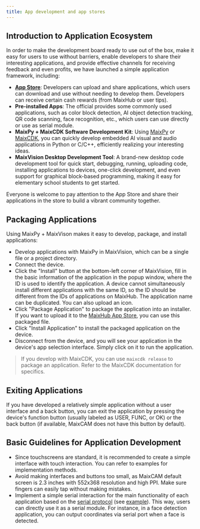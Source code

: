 ```yaml
---
title: App development and app stores
---
```


## Introduction to Application Ecosystem

In order to make the development board ready to use out of the box, make it easy for users to use without barriers, enable developers to share their interesting applications, and provide effective channels for receiving feedback and even profits, we have launched a simple application framework, including:

- **[App Store](https://maixhub.com/app)**: Developers can upload and share applications, which users can download and use without needing to develop them. Developers can receive certain cash rewards (from MaixHub or user tips).
- **Pre-installed Apps**: The official provides some commonly used applications, such as color block detection, AI object detection tracking, QR code scanning, face recognition, etc., which users can use directly or use as serial module.
- **MaixPy + MaixCDK Software Development Kit**: Using [MaixPy](https://github.com/sipeed/maixpy) or [MaixCDK](https://github.com/sipeed/MaixCDK), you can quickly develop embedded AI visual and audio applications in Python or C/C++, efficiently realizing your interesting ideas.
- **MaixVision Desktop Development Tool**: A brand-new desktop code development tool for quick start, debugging, running, uploading code, installing applications to devices, one-click development, and even support for graphical block-based programming, making it easy for elementary school students to get started.

Everyone is welcome to pay attention to the App Store and share their applications in the store to build a vibrant community together.


## Packaging Applications

Using MaixPy + MaixVison makes it easy to develop, package, and install applications:
- Develop applications with MaixPy in MaixVision, which can be a single file or a project directory.
- Connect the device.
- Click the "Install" button at the bottom-left corner of MaixVision, fill in the basic information of the application in the popup window, where the ID is used to identify the application. A device cannot simultaneously install different applications with the same ID, so the ID should be different from the IDs of applications on MaixHub. The application name can be duplicated. You can also upload an icon.
- Click "Package Application" to package the application into an installer. If you want to upload it to the [MaixHub App Store](https://maixhub./com/app), you can use this packaged file.
- Click "Install Application" to install the packaged application on the device.
- Disconnect from the device, and you will see your application in the device's app selection interface. Simply click on it to run the application.

> If you develop with MaixCDK, you can use `maixcdk release` to package an application. Refer to the MaixCDK documentation for specifics.

## Exiting Applications

If you have developed a relatively simple application without a user interface and a back button, you can exit the application by pressing the device's function button (usually labeled as USER, FUNC, or OK) or the back button (if available, MaixCAM does not have this button by default).


## Basic Guidelines for Application Development

- Since touchscreens are standard, it is recommended to create a simple interface with touch interaction. You can refer to examples for implementation methods.
- Avoid making interfaces and buttons too small, as MaixCAM default screen is 2.3 inches with 552x368 resolution and high PPI. Make sure fingers can easily tap without making mistakes.
- Implement a simple serial interaction for the main functionality of each application based on the [serial protocol](https://github.com/sipeed/MaixCDK/blob/master/docs/doc/convention/protocol.md) (see [example](https://github.com/sipeed/MaixPy/tree/main/examples/communication/protocol)). This way, users can directly use it as a serial module. For instance, in a face detection application, you can output coordinates via serial port when a face is detected.
